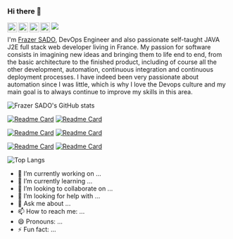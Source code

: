 ### Hi there 👋

<a href="https://www.instagram.com/frazer_garcia/">
  <img align="left" alt="Frazer's Instagram" width="22px" src="https://raw.githubusercontent.com/hussainweb/hussainweb/main/icons/instagram.png" />
</a>
<a href="https://discord.gg/unHHjUNA">
  <img align="left" alt="Frazer's Discord" width="22px" src="https://raw.githubusercontent.com/peterthehan/peterthehan/master/assets/discord.svg" />
</a>
<a href="https://twitter.com/sadofrazer">
  <img align="left" alt="Frazer | Twitter" width="22px" src="https://raw.githubusercontent.com/peterthehan/peterthehan/master/assets/twitter.svg" />
</a>
<a href="https://www.linkedin.com/in/sado-frazer-devops">
  <img align="left" alt="Frazer's LinkedIN" width="22px" src="https://raw.githubusercontent.com/peterthehan/peterthehan/master/assets/linkedin.svg" />
</a>

![](https://visitor-badge.glitch.me/badge?page_id=sadofrazer.sadofrazer)
<br /> 

I'm [Frazer SADO](https://www.linkedin.com/in/sado-frazer-devops), DevOps Engineer and also passionate self-taught JAVA J2E full stack web developer living in France. My passion for software consists in imagining new ideas and bringing them to life end to end, from the basic architecture to the finished product, including of course all the other development, automation, continuous integration and continuous deployment processes. I have indeed been very passionate about automation since I was little, which is why I love the Devops culture and my main goal is to always continue to improve my skills in this area.

![Frazer SADO's GitHub stats](https://github-readme-stats.vercel.app/api/?username=sadofrazer&show_owner)

[![Readme Card](https://github-readme-stats.vercel.app/api/pin/?username=sadofrazer&repo=icgroup&show_owner=true)](https://github.com/sadofrazer/icgroup)   [![Readme Card](https://github-readme-stats.vercel.app/api/pin/?username=sadofrazer&repo=ic-webapp&show_owner=true)](https://github.com/sadofrazer/ic-webapp)

[![Readme Card](https://github-readme-stats.vercel.app/api/pin/?username=sadofrazer&repo=it_training_rest-api&show_owner=true)](https://github.com/sadofrazer/it_training_rest-api)                                                                                                       [![Readme Card](https://github-readme-stats.vercel.app/api/pin/?username=sadofrazer&repo=it_training_angular_frontend&show_owner=true)](https://github.com/sadofrazer/it_training_angular_frontend)


[![Readme Card](https://github-readme-stats.vercel.app/api/pin/?username=sadofrazer&repo=ansible_k8s&show_owner=true)](https://github.com/sadofrazer/ansible_k8s)                                                                                                         [![Readme Card](https://github-readme-stats.vercel.app/api/pin/?username=sadofrazer&repo=tower_ci&show_owner=true)](https://github.com/sadofrazer/tower_ci)


![Top Langs](https://github-readme-stats.vercel.app/api/top-langs/?username=sadofrazer&langs_count=10&hide=javascript,html,php,Blade,Less,CSS,Makefile)


- 🔭 I’m currently working on ...
- 🌱 I’m currently learning ...
- 👯 I’m looking to collaborate on ...
- 🤔 I’m looking for help with ...
- 💬 Ask me about ...
- 📫 How to reach me: ...
- 😄 Pronouns: ...
- ⚡ Fun fact: ...

